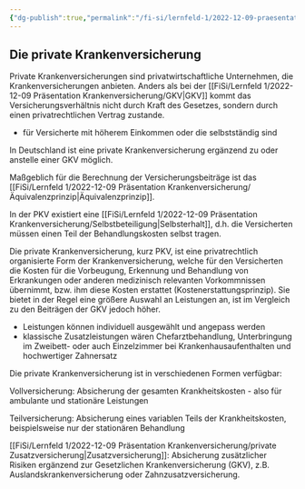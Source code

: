 ```yaml
---
{"dg-publish":true,"permalink":"/fi-si/lernfeld-1/2022-12-09-praesentation-krankenversicherung/private-krankenversicherung-pkv/"}
---
```



## Die private Krankenversicherung

Private Krankenversicherungen sind privatwirtschaftliche Unternehmen, die Krankenversicherungen anbieten.
Anders als bei der [[FiSi/Lernfeld 1/2022-12-09 Präsentation Krankenversicherung/GKV\|GKV]] kommt das Versicherungsverhältnis nicht durch Kraft des Gesetzes, sondern durch einen privatrechtlichen Vertrag zustande.

- für Versicherte mit höherem Einkommen oder die selbstständig sind

In Deutschland ist eine private Krankenversicherung ergänzend zu oder anstelle einer GKV möglich.

Maßgeblich für die Berechnung der Versicherungsbeiträge ist das [[FiSi/Lernfeld 1/2022-12-09 Präsentation Krankenversicherung/Äquivalenzprinzip\|Äquivalenzprinzip]]. 

In der PKV existiert eine [[FiSi/Lernfeld 1/2022-12-09 Präsentation Krankenversicherung/Selbstbeteiligung\|Selbsterhalt]], d.h. die Versicherten müssen einen Teil der Behandlungskosten selbst tragen.

Die private Krankenversicherung, kurz PKV, ist eine privatrechtlich organisierte Form der Krankenversicherung, welche für den Versicherten die Kosten für die Vorbeugung, Erkennung und Behandlung von Erkrankungen oder anderen medizinisch relevanten Vorkommnissen übernimmt, bzw. ihm diese Kosten erstattet (Kostenerstattungsprinzip).
Sie bietet in der Regel eine größere Auswahl an Leistungen an, ist im Vergleich zu den Beiträgen der GKV jedoch höher.

- Leistungen können individuell ausgewählt und angepass werden
- klassische Zusatzleistungen wären Chefarztbehandlung, Unterbringung im Zweibett- oder auch Einzelzimmer bei Krankenhausaufenthalten und hochwertiger Zahnersatz

Die private Krankenversicherung ist in verschiedenen Formen verfügbar:

Vollversicherung: Absicherung der gesamten Krankheitskosten - also für ambulante und stationäre Leistungen

Teilversicherung: Absicherung eines variablen Teils der Krankheitskosten, beispielsweise nur der stationären Behandlung

[[FiSi/Lernfeld 1/2022-12-09 Präsentation Krankenversicherung/private Zusatzversicherung\|Zusatzversicherung]]: Absicherung zusätzlicher Risiken ergänzend zur Gesetzlichen Krankenversicherung (GKV), z.B. Auslandskrankenversicherung oder Zahnzusatzversicherung.